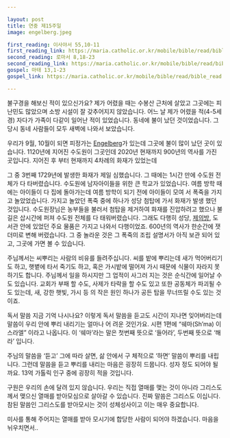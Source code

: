 ```yaml
---

layout: post
title: 연중 제15주일
image: engelberg.jpeg

first_reading: 이사야서 55,10-11
first_reading_link: https://maria.catholic.or.kr/mobile/bible/read/bible_read.asp?m=1&n=129&p=55
second_reading: 로마서 8,18-23
second_reading_link: https://maria.catholic.or.kr/mobile/bible/read/bible_read.asp?m=2&n=152&p=8
gospel: 마태 13,1-23
gospel_link: https://maria.catholic.or.kr/mobile/bible/read/bible_read.asp?m=2&n=147&p=13

---
```



불구경을 해보신 적이 있으신가요? 제가 어렸을 때는 수봉산 근처에 살았고 그곳에는 피난민도 많았으며 소방 시설이 잘 갖추어지지 않았습니다. 어느 날 제가 어렸을 적(4-5세 경) 자다가 가족이 다같이 일어난 적이 있었습니다. 동네에 불이 났던 것이었습니다. 그 당시 동네 사람들이 모두 새벽에 나와서 보았습니다.

우리가 9월, 10월이 되면 피정가는 <a href="https://de.wikipedia.org/wiki/Kloster_Engelberg">Engelberg</a>가 있는데 그곳에 불이 많이 났던 곳이 있습니다. 1120년에 지어진 수도원이 그곳인데 2020년 현재까지 900년의 역사를 가진 곳입니다. 지어진 후 부터 현재까지 4차례의 화재가 있었는데

그 중 3번째 1729년에 발생한 화재가 제일 심했습니다. 그 때에는 1시간 만에 수도원 전체가 다 타버렸습니다. 수도원에 남자아이들을 위한 큰 학교가 있었습니다. 여름 방학 때에는 아이들이 다 집에 돌아가는데 여름 방학이 되기 전에 아이들이 모여 서 폭죽을 가지고 놀았었습니다. 가지고 놀았던 폭죽 중에 하나가 성당 첨탑에 가서 화재가 발생 했던 것입니다. 수도원장님은 농부들을 불러서 첨탑을 제거하여 화재를 진압하려고 했으나 불길은 삽시간에 퍼져 수도원 전체를 다 태워버렸습니다. 그래도 다행히 성당, <a href="https://maria.catholic.or.kr/dictionary/term/term_view.asp?ctxtIdNum=8261&keyword=%EC%A0%9C%EC%9D%98&gubun=04">제의방</a>, 도서관 안에 있었던 주요 물품은 가지고 나와서 다행이었죠. 600년의 역사가 한순간에 잿더미로 변해 버렸습니다. 그 중 놀라운 것은 그 폭죽의 조립 설명서가 아직 보관 되어 있고, 그곳에 가면 볼 수 있습니다.

주님께서는 씨뿌리는 사람의 비유를 들려주십니다. 씨를 밭에 뿌리는데 새가 먹어버리기도 하고, 햇볕에 타서 죽기도 하고, 혹은 가시밭에 떨어져 가시 때문에 식물이 자라지 못하기도 합니다. 주님께서 일을 하시지만 그 업적이 사그러 지는 것은 순식간에 일어날 수도 있습니다. 교회가 부패 할 수도, 사제가 타락을 할 수도 있고 또한 공동체가 파괴될 수도 있는데, 새, 강한 햇빛, 가시 등 의 작은 원인 하나가 공든 탑을 무너뜨릴 수도 있는 것이죠.

독서 말씀 지금 기억 나시나요? 이렇게 독서 말씀을 듣고도 시간이 지나면 잊어버리는데 말씀이 우리 안에 뿌리 내리기는 얼마나 어 려운 것인가요. 시편 1편에 “쉐마(Sh’ma) 이스라엘” 이라고 나옵니다. 이 ‘쉐마’라는 말은 첫번째 뜻으로 ‘들어라’, 두번째 뜻으로 ‘해라’ 입니다.

주님의 말씀을 ‘듣고’ 그에 따라 살면, 삶 안에서 구 체적으로 ‘하면’ 말씀이 뿌리를 내립니다. 그런데 말씀을 듣고 뿌리를 내리는 마음은 굉장히 드뭅니다. 성자 정도 되어야 될까요. 13억 가톨릭 인구 중에 굉장히 적을 것입니다.

구원은 우리의 손에 달려 있지 않습니다. 우리는 직접 열매를 맺는 것이 아니라 그리스도께서 맺으신 열매를 받아모심으로 살아갈 수 있습니다. 진짜 말씀은 그리스도 이십니다.
참된 말씀인 그리스도를 받아모시는 것이 성체성사이고 이는 매우 중요합니다.

미사를 통해 주어지는 열매를 받아 모시기에 합당한 사람이 되어야 하겠습니다. 마음을 뉘우치면서..
